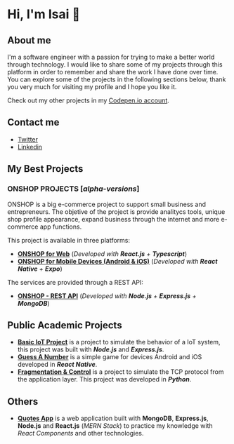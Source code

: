 # Hi, I'm Isai 🤖


## About me

I'm a software engineer with a passion for trying to make a better world through technology. I would like to share some of my projects through this platform in order to remember and share the work I have done over time. You can explore some of the projects in the following sections below, thank you very much for visiting my profile and I hope you like it.

Check out my other projects in my [Codepen.io account](https://codepen.io/isai-pashel).

## Contact me

- [Twitter][twitter]
- [Linkedin][linkedin]

## My Best Projects

### ONSHOP PROJECTS [*alpha-versions*]
ONSHOP is a big e-commerce project to support small business and entrepreneurs. The objetive of the project is provide analitycs tools, unique shop profile appearance, expand business through the internet and more e-commerce app functions.

This project is available in three platforms:

- [**ONSHOP for Web**](https://github.com/MrIsai/onshop-web-version) (*Developed with **React.js** + **Typescript***)
- [**ONSHOP for Mobile Devices (Android & iOS)**](https://github.com/MrIsai/onshop-mobile-app) (*Developed with **React Native** + **Expo***)

The services are provided through a REST API:
- [**ONSHOP - REST API**](https://github.com/MrIsai/onshop-rest-api) (*Developed with **Node.js** + **Express.js** + **MongoDB***)

## Public Academic Projects

- [**Basic IoT Project**](https://github.com/MrIsai/cc8-iot-project) is a project to simulate the behavior of a IoT system, this project was built with ***Node.js*** and ***Express.js***.
- [**Guess A Number**](https://github.com/MrIsai/rn-guess-a-number) is a simple game for devices Android and iOS developed in ***React Native***.  
- [**Fragmentation & Control**](https://github.com/MrIsai/frag-control-project-01) is a project to simulate the TCP protocol from the application layer. This project was developed in ***Python***.

## Others

- [**Quotes App**](https://github.com/MrIsai/mern-quotes-app) is a web application built with **MongoDB**, **Express.js**, **Node.js** and **React.js** (*MERN Stack*) to practice my knowledge with *React Components* and other technologies.

[linkedin]: https://www.linkedin.com/in/isai-pashel-8793a219b/
[twitter]: https://twitter.com/mrisai_
